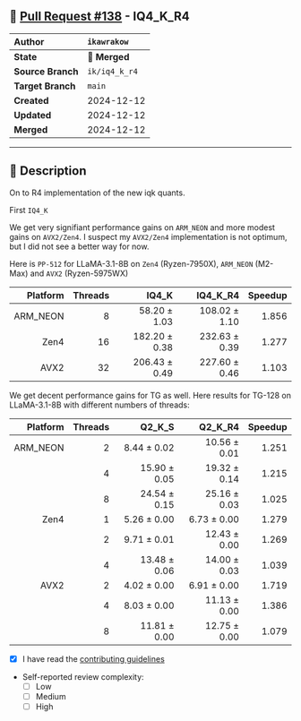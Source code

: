 ## 🔀 [Pull Request #138](https://github.com/ikawrakow/ik_llama.cpp/pull/138) - IQ4_K_R4

| **Author** | `ikawrakow` |
| :--- | :--- |
| **State** | 🔀 **Merged** |
| **Source Branch** | `ik/iq4_k_r4` |
| **Target Branch** | `main` |
| **Created** | 2024-12-12 |
| **Updated** | 2024-12-12 |
| **Merged** | 2024-12-12 |

---

## 📄 Description

On to R4 implementation of the new iqk quants.

First `IQ4_K`

We get very signifiant performance gains on `ARM_NEON` and more modest gains on `AVX2/Zen4`. I suspect my `AVX2/Zen4` implementation is not optimum, but I did not see a better way for now.

Here is `PP-512` for LLaMA-3.1-8B on `Zen4` (Ryzen-7950X), `ARM_NEON` (M2-Max) and `AVX2` (Ryzen-5975WX)

| Platform |  Threads | IQ4_K | IQ4_K_R4 | Speedup |
| ---: | ---: | ---: | ---: | ---: |
| ARM_NEON |  8 |  58.20 ± 1.03  | 108.02 ± 1.10 | 1.856 |
| Zen4            | 16 | 182.20 ± 0.38 | 232.63 ± 0.39  | 1.277 |
| AVX2           | 32 | 206.43 ± 0.49 |  227.60 ± 0.46  | 1.103 |

We get decent performance gains for TG as well.
Here results for TG-128 on LLaMA-3.1-8B with different numbers of threads:

| Platform |  Threads | Q2_K_S | Q2_K_R4 | Speedup |
| ---: | ---: | ---: | ---: | ---: |
| ARM_NEON | 2 | 8.44 ± 0.02 | 10.56 ± 0.01 | 1.251 |
|                      | 4 | 15.90 ± 0.05 | 19.32 ± 0.14 | 1.215 |
|                      | 8 | 24.54 ± 0.15 | 25.16 ± 0.03  | 1.025 |
| Zen4            | 1 |  5.26 ± 0.00  | 6.73 ± 0.00  |  1.279 |
|                      | 2 |  9.71 ± 0.01 | 12.43 ± 0.00  |  1.269 |
|                      | 4 |  13.48 ± 0.06  | 14.00 ± 0.03  |  1.039 |
| AVX2           | 2 | 4.02 ± 0.00   | 6.91 ± 0.00 | 1.719 |
|                     | 4 | 8.03 ± 0.00    |  11.13 ± 0.00 | 1.386 |
|                     | 8 |  11.81 ± 0.00  | 12.75 ± 0.00  | 1.079 |

- [x] I have read the [contributing guidelines](https://github.com/ggerganov/llama.cpp/blob/master/CONTRIBUTING.md)
- Self-reported review complexity:
  - [ ] Low
  - [ ] Medium
  - [ ] High